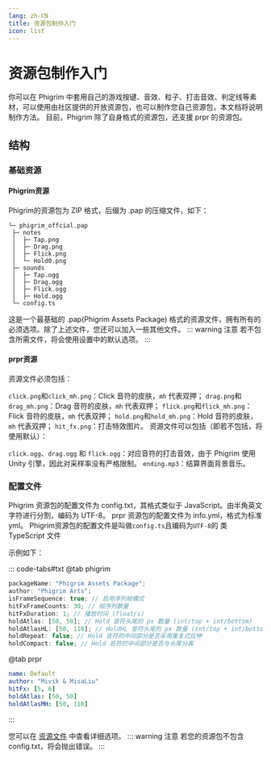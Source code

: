 ```yaml
---
lang: zh-CN
title: 资源包制作入门
icon: list
---
```

[//]: # (This Source Code Form is subject to the terms of the Mozilla Public License, v. 2.0. If a copy of the MPL was not distributed with this file, You can obtain one at https://mozilla.org/MPL/2.0/.)

# 资源包制作入门

你可以在 Phigrim 中套用自己的游戏按键、音效、粒子、打击音效、判定线等素材，可以使用由社区提供的开放资源包，也可以制作您自己资源包，本文档将说明制作方法。
目前，Phigrim 除了自身格式的资源包，还支援 prpr 的资源包。

## 结构

### 基础资源

#### Phigrim资源

Phigrim的资源包为 ZIP 格式，后缀为 .pap 的压缩文件，如下：

```files:no-line-numbers
└─ phigrim_offcial.pap         
 ├─ notes
 │  ├─ Tap.png 
 │  ├─ Drag.png
 │  ├─ Flick.png
 │  └─ Hold0.png
 ├─ sounds       
 │  ├─ Tap.ogg   
 │  ├─ Drag.ogg
 │  ├─ Flick.ogg
 │  ├─ Hold.ogg  
 └─ config.ts
```

这是一个最基础的 .pap(Phigrim Assets Package) 格式的资源文件，拥有所有的必须选项。除了上述文件，您还可以加入一些其他文件。
::: warning 注意
若不包含所需文件，将会使用设置中的默认选项。
:::

#### prpr资源

资源文件必须包括：

`click.png`和`click_mh.png`：Click 音符的皮肤，`mh` 代表双押；
`drag.png`和`drag_mh.png`：Drag 音符的皮肤，`mh` 代表双押；
`flick.png`和`flick_mh.png`：Flick 音符的皮肤，`mh` 代表双押；
`hold.png`和`hold_mh.png`：Hold 音符的皮肤，`mh` 代表双押；
`hit_fx.png`：打击特效图片。
资源文件可以包括（即若不包括，将使用默认）：

`click.ogg`、`drag.ogg` 和 `flick.ogg`：对应音符的打击音效，由于 Phigrim 使用 Unity 引擎，因此对采样率没有严格限制。
`ending.mp3`：结算界面背景音乐。

### 配置文件

Phigrim 资源包的配置文件为 config.txt，其格式类似于 JavaScript。由半角英文字符进行分割，编码为 UTF-8。
prpr 资源包的配置文件为 info.yml，格式为标准 yml。
Phigrim资源包的配置文件是叫做`config.ts`且编码为`UTF-8`的 类TypeScript 文件

示例如下：

::: code-tabs#txt
@tab phigrim

```typescript
packageName: "Phigrim Assets Package";
author: "Phigrim Arts";
isFrameSequence: true; // 启用序列帧模式
hitFxFrameCounts: 30; // 帧序列数量
hitFxDuration: 1; // 播放时间 (float/s)
holdAtlas: [50, 50]; // Hold 音符头尾的 px 数量 (int/top + int/bottom)
holdAtlasHL: [50, 110]; // HoldHL 音符头尾的 px 数量 (int/top + int/bottom)
holdRepeat: false; // Hold 音符的中间部分是否采用重复式拉伸
holdCompact: false; // Hold 音符的中间部分是否与头尾分离
```

@tab prpr

```yml
name: Default
author: "Mivik & MisaLiu"
hitFx: [5, 6]
holdAtlas: [50, 50]
holdAtlasMH: [50, 110]
```

:::

您可以在 [资源文件](further.md#配置文件编辑) 中查看详细选项。
::: warning 注意
若您的资源包不包含 config.txt，将会抛出错误。
:::
